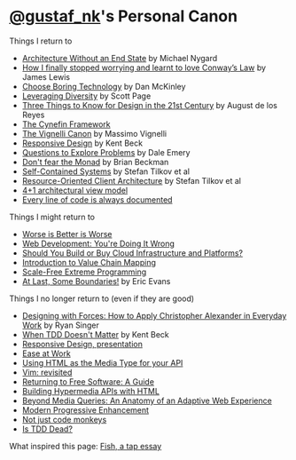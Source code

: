 [@gustaf_nk](http://twitter.com/gustaf_nk)'s Personal Canon
==============
Things I return to

* [Architecture Without an End State](https://vimeo.com/41763228) by Michael Nygard
* [How I finally stopped worrying and learnt to love Conway’s Law](https://www.youtube.com/watch?v=l1tyfb5we7I) by James Lewis
* [Choose Boring Technology](http://mcfunley.com/choose-boring-technology) by Dan McKinley
* [Leveraging Diversity](https://youtu.be/lt9UeknKwZw?t=4m49s) by Scott Page
* [Three Things to Know for Design in the 21st Century](http://www.youtube.com/watch?v=eGkvUl79C6g) by August de los Reyes
* [The Cynefin Framework](https://en.wikipedia.org/wiki/Cynefin_Framework)
* [The Vignelli Canon](http://www.vignelli.com/canon.pdf) by Massimo Vignelli
* [Responsive Design](http://pragprog.com/magazines/2009-09/responsive-design) by Kent Beck
* [Questions to Explore Problems](http://dhemery.com/pdf/questions_to_explore_problems.pdf) by Dale Emery
* [Don't fear the Monad](https://www.youtube.com/watch?v=ZhuHCtR3xq8) by Brian Beckman
* [Self-Contained Systems](http://scs-architecture.org/) by Stefan Tilkov et al
* [Resource-Oriented Client Architecture](http://roca-style.org/) by Stefan Tilkov et al
* [4+1 architectural view model](https://en.wikipedia.org/wiki/4%2B1_architectural_view_model)
* [Every line of code is always documented](https://mislav.net/2014/02/hidden-documentation/)

Things I might return to

* [Worse is Better is Worse](http://dreamsongs.com/Files/worse-is-worse.pdf)
* [Web Development: You're Doing It Wrong](http://www.infoq.com/presentations/web-development-techniques)
* [Should You Build or Buy Cloud Infrastructure and Platforms?](https://www.youtube.com/watch?v=lC8YptCRZck)
* [Introduction to Value Chain Mapping](https://youtu.be/NnFeIt-uaEc?t=4m33s)
* [Scale-Free Extreme Programming](http://www.eecs.yorku.ca/course_archive/2003-04/W/6442/misc/Kent%20Beck%20scale%20free.pdf)
* [At Last, Some Boundaries!](https://www.youtube.com/watch?v=yPvef9R3k-M) by Eric Evans

Things I no longer return to (even if they are good)

* [Designing with Forces: How to Apply Christopher Alexander in Everyday Work](https://vimeo.com/10875362) by Ryan Singer
* [When TDD Doesn't Matter](https://www.facebook.com/notes/kent-beck/when-tdd-doesnt-matter/797644973601702) by Kent Beck
* [Responsive Design, presentation](http://www.infoq.com/presentations/responsive-design)
* [Ease at Work](https://www.youtube.com/playlist?list=PLE9763518A2765373)
* [Using HTML as the Media Type for your API](http://codeartisan.blogspot.se/2012/07/using-html-as-media-type-for-your-api.html)
* [Vim: revisited](http://mislav.uniqpath.com/2011/12/vim-revisited/)
* [Returning to Free Software: A Guide](http://words.steveklabnik.com/returning-to-free-software-a-guide)
* [Building Hypermedia APIs with HTML](http://www.infoq.com/presentations/web-api-html)
* [Beyond Media Queries: An Anatomy of an Adaptive Web Experience](https://vimeo.com/55076713)
* [Modern Progressive Enhancement](https://vimeo.com/144768071)
* [Not just code monkeys](https://www.youtube.com/watch?v=4E3xfR6IBII)
* [Is TDD Dead?](https://www.youtube.com/playlist?list=PLJb2p0qX8R_qSRhs14CiwKuDuzERXSU8m)

What inspired this page: [Fish, a tap essay](http://www.robinsloan.com/fish/)
